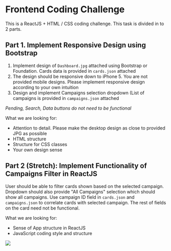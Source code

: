 # Frontend Coding Challenge

This is a ReactJS + HTML / CSS coding challenge. 
This task is divided in to 2 parts.

## Part 1. Implement Responsive Design using Bootstrap 

1. Implement design of `Dashboard.jpg` attached using Bootstrap or Foundation. Cards data is provided in `cards.json` attached
2. The design should be responsive down to iPhone 5. You are not provided mobile designs. Please implement responsive design according to your own intuition
3. Design and implement Campaigns selection dropdown (List of campaigns is provided in `campaigns.json` attached

_Pending, Search, Data buttons do not need to be functional_


What we are looking for:

* Attention to detail. Please make the desktop design as close to provided JPG as possible
* HTML structure
* Structure for CSS classes
* Your own design sense

## Part 2 (Stretch): Implement Functionality of Campaigns Filter in ReactJS

User should be able to filter cards shown based on the selected campaign. Dropdown should also provide "All Campaigns" selection which should show all campaigns. Use campaign ID field in `cards.json` and `campaigns.json` to correlate cards with selected campaign. The rest of fields on the card need not be functional. 

What we are looking for:

* Sense of App structure in  ReactJS
* JavaScript coding style and structure

![](./Dashboard.jpg)
